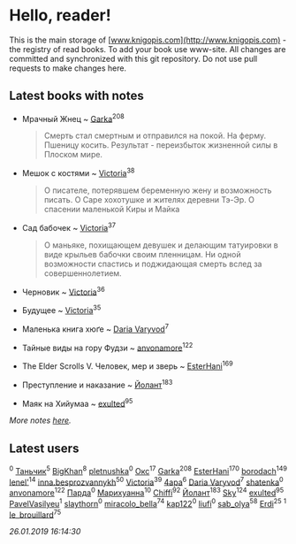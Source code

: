 # Hello, reader!
This is the main storage of [www.knigopis.com](http://www.knigopis.com) - the registry of read books.
To add your book use www-site. All changes are committed and synchronized with this git repository.
Do not use pull requests to make changes here.


## Latest books with notes
* Мрачный Жнец ~ [Garka](users/115/115753719718250012620-google)<sup>208</sup>
    > Смерть стал смертным и отправился на покой. На ферму. Пшеницу косить. Результат - переизбыток жизненной силы в Плоском мире.

* Мешок с костями ~ [Victoria](users/113/113794223924688167852-google)<sup>38</sup>
    > О писателе, потерявшем беременную жену и возможность писать. О Саре хохотушке и жителях деревни Тэ-Эр. О спасении маленькой Киры и Майка

* Сад бабочек ~ [Victoria](users/113/113794223924688167852-google)<sup>37</sup>
    > О маньяке, похищающем девушек и делающим татуировки в виде крыльев бабочки своим пленницам. Ни одной возможности спастись и поджидающая смерть вслед за совершеннолетием.

* Черновик ~ [Victoria](users/113/113794223924688167852-google)<sup>36</sup>

* Будущее ~ [Victoria](users/113/113794223924688167852-google)<sup>35</sup>

* Маленька книга хюґе ~ [Daria Varyvod](users/829/829893410524253-facebook)<sup>7</sup>

* Тайные виды на гору Фудзи ~ [anvonamore](users/595/5957175-vkontakte)<sup>122</sup>

* The Elder Scrolls V. Человек, мер и зверь ~ [EsterHani](users/305/30558181-vkontakte)<sup>169</sup>

* Преступление и наказание ~ [Йолант](users/104/104690883692185089260-google)<sup>183</sup>

* Маяк на Хийумаа ~ [exulted](users/100/100599204551896265722-google)<sup>95</sup>


_More notes [here](latest_books_with_notes.md)._


## Latest users
[](users/108/108937613227591538382-google)<sup>0</sup> 
[Таньчик](users/209/2096581563762610-facebook)<sup>5</sup> 
[BigKhan](users/117/117259947-yandex)<sup>8</sup> 
[pletnushka](users/372/37291068-vkontakte)<sup>0</sup> 
[Окс](users/102/102536471289425216982-google)<sup>17</sup> 
[Garka](users/115/115753719718250012620-google)<sup>208</sup> 
[EsterHani](users/305/30558181-vkontakte)<sup>170</sup> 
[borodach](users/157/15706320-vkontakte)<sup>149</sup> 
[lenel'](users/307/30791168-vkontakte)<sup>14</sup> 
[inna.besprozvannykh](users/733/73323849-yandex)<sup>50</sup> 
[Victoria](users/113/113794223924688167852-google)<sup>39</sup> 
[4apa](users/117/117392596378069249667-google)<sup>6</sup> 
[Daria Varyvod](users/829/829893410524253-facebook)<sup>7</sup> 
[shatenka](users/109/109239518638557679611-google)<sup>0</sup> 
[anvonamore](users/595/5957175-vkontakte)<sup>122</sup> 
[Парда](users/809/8093-vkontakte)<sup>0</sup> 
[Марихуанна](users/101/101373950743550846629-google)<sup>10</sup> 
[Chiffi](users/105/105831994080785626680-google)<sup>92</sup> 
[Йолант](users/104/104690883692185089260-google)<sup>183</sup> 
[Sky](users/118/118049897850017649660-google)<sup>124</sup> 
[exulted](users/100/100599204551896265722-google)<sup>95</sup> 
[PavelVasilyeu](users/101/101313415532438839738-google)<sup>1</sup> 
[slaythorn](users/782/7821585344375844810-mailru)<sup>0</sup> 
[miracolo_bella](users/180/180139283-vkontakte)<sup>74</sup> 
[kap122](users/887/88735301-yandex)<sup>0</sup> 
[liufi](users/153/1535375-vkontakte)<sup>0</sup> 
[sab_olya](users/139/139338401-vkontakte)<sup>58</sup> 
[Erdi](users/104/104289450206538776186-googleplus)<sup>25</sup> 
[](users/382/382205963-vkontakte)<sup>1</sup> 
[le_brouillard](users/133/13330781-vkontakte)<sup>75</sup> 


_26.01.2019 16:14:30_

